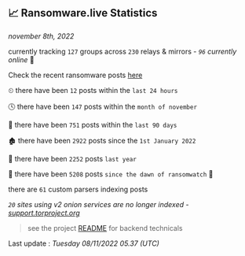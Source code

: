 
## 📈 Ransomware.live Statistics
_november 8th, 2022_

currently tracking `127` groups across `230` relays & mirrors - _`96` currently online_ 📡

Check the recent ransomware posts [here](https://www.ransomware.live/#/recentposts)


⏲ there have been `12` posts within the `last 24 hours`

🕓 there have been `147` posts within the `month of november`

📅 there have been `751` posts within the `last 90 days`

🏚 there have been `2922` posts since the `1st January 2022`

🚀 there have been `2252` posts `last year`

🦕 there have been `5208` posts `since the dawn of ransomwatch` 🐣

there are `61` custom parsers indexing posts

_`20` sites using v2 onion services are no longer indexed - [support.torproject.org](https://support.torproject.org/onionservices/v2-deprecation/)_

> see the project [README](https://github.com/jmousqueton/ransomwatch#readme) for backend technicals



Last update : _Tuesday 08/11/2022 05.37 (UTC)_

